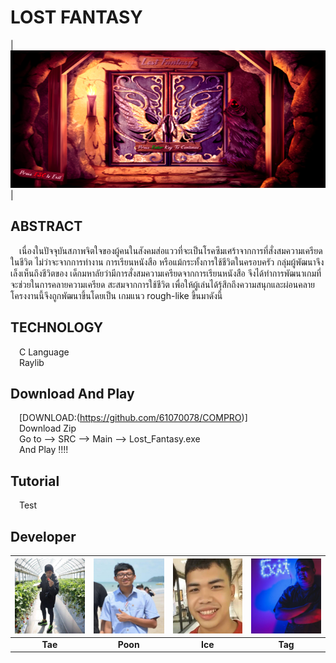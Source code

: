 # LOST FANTASY
|<img src="src/IMG/Title/manu.png" width="780px" height="220px">|
## ABSTRACT<br>
&emsp;เนื่องในปัจจุบันสภาพจิตใจของผู้คนในสังคมส่อแววที่จะเป็นโรคซึมเศร้าจากการที่สั่งสมความเครียดในชีวิต 
    ไม่ว่าจะจากการทำงาน การเรียนหนังสือ หรือแม้กระทั้งการใช้ชีวิตในครอบครัว กลุ่มผู้พัฒนาจึงเล็งเห็นถึงชีวิตของ
    เด็กมหาลัยว่ามีการสั่งสมความเครียดจากการเรียนหนังสือ จึงได้ทำการพัฒนาเกมที่จะช่วยในการคลายความเครียด
    สะสมจากการใช้ชีวิต เพื่อให้ผู้เล่นได้รุ้สึกถึงความสนุกและผ่อนคลาย โครงงานนี้จึงถูกพัฒนาขึ้นโดยเป็น
    เกมแนว rough-like ขึ้นมาดังนี้
## TECHNOLOGY<br>
&emsp;C Language<br>
&emsp;Raylib
## Download And Play<br>
&emsp;[DOWNLOAD:(https://github.com/61070078/COMPRO)]<br>
&emsp;Download Zip<br>
&emsp;Go to --> SRC --> Main --> Lost_Fantasy.exe<br>
&emsp;And Play !!!!
## Tutorial<br>
&emsp;Test
## Developer<br>
|<img src="Team/Tae.jpg" width="120px" height="120px">|<img src="Team/Poon.jpg" width="120px" height="120px">|<img src="Team/Ice.jpg" width="120px" height="120px">|<img src="Team/Tag.jpg" width="120px" height="120px">|
|:---:|:---:|:---:|:---:|
|**Tae**|**Poon**|**Ice**|**Tag**|
